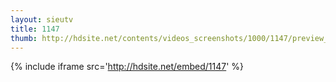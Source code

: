 ```yaml
---
layout: sieutv
title: 1147
thumb: http://hdsite.net/contents/videos_screenshots/1000/1147/preview_360p.mp4.jpg
---
```

{% include iframe src='http://hdsite.net/embed/1147' %}
 
